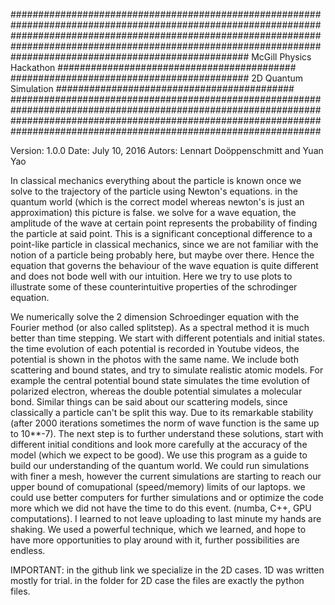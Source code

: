 ################################################################################################################
################################################################################################################
########################################### McGill Physics Hackathon ###########################################
###########################################  2D Quantum Simulation   ###########################################
################################################################################################################
################################################################################################################

Version:    1.0.0
Date:       July 10, 2016
Autors:     Lennart Doöppenschmitt and Yuan Yao


In classical mechanics everything about the particle is known once we solve to the trajectory of the particle using Newton's equations. in the quantum world (which is the correct model whereas newton's is just an approximation) this picture is false. we solve for a wave equation, the amplitude of the wave at certain point represents the probability of finding the particle at said point. This is a significant conceptional difference to a point-like particle in classical mechanics, since we are not familiar with the notion of a particle being probably here, but maybe over there. Hence the equation that governs the behaviour of the wave equation is quite different and does not bode well with our intuition. Here we try to use plots to illustrate some of these counterintuitive properties of the schrodinger equation.

We numerically solve the 2 dimension Schroedinger equation with the Fourier method (or also called splitstep). As a spectral method it is much better than time stepping. We start with different potentials and initial states. the time evolution of each potential is recorded in Youtube videos, the potential is shown in the photos with the same name. We include both scattering and bound states, and try to simulate realistic atomic models. For example the central potential bound state simulates the time evolution of polarized electron, whereas the double potential simulates a molecular bond. Similar things can be said about our scattering models, since classically a particle can't be split this way.
Due to its remarkable stability (after 2000 iterations sometimes the norm of wave function is the same up to 10**-7). The next step is to further understand these solutions, start with different initial conditions and look more carefully at the accuracy of the model (which we expect to be good). We use this program as a guide to build our understanding of the quantum world.
We could run simulations with finer a mesh, however the current simulations are starting to reach our upper bound of comupational (speed/memory) limits of our laptops. we could use better computers for further simulations and or optimize the code more which we did not have the time to do this event. (numba, C++, GPU computations).
I learned to not leave uploading to last minute my hands are shaking. 
We used a powerful technique, which we learned, and hope to have more opportunities to play around with it, further possibilities are endless.

IMPORTANT: in the github link we specialize in the 2D cases. 1D was written mostly for trial. in the folder for 2D case the files are exactly the python files.
